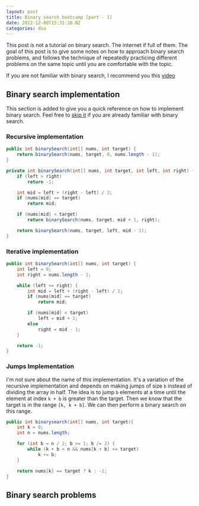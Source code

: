 ```yaml
---
layout: post
title: Binary search bootcamp [part - 1]
date: 2022-12-08T15:31:10.NZ
categories: dsa
---
```


This post is not a tutorial on binary search. The internet if full of them. The goal of this post is to give some
notes on how to approach binary search problems, and follows the technique of repeatedly practicing different
problems on the same topic until you are comfortable with the topic.

If you are not familiar with binary search, I recommend you this [video](https://www.youtube.com/watch?v=v9IWor4n0Ys)

## Binary search implementation

This section is added to give you a quick reference on how to implement binary search. Feel free
to [skip it](#binary-search-problems) if you are already familiar with binary search.

### Recursive implementation

```java
public int binarySearch(int[] nums, int target) {
    return binarySearch(nums, target, 0, nums.length - 1);
}

private int binarySearch(int[] nums, int target, int left, int right) {
    if (left > right) 
        return -1;

    int mid = left + (right - left) / 2;
    if (nums[mid] == target) 
        return mid;

    if (nums[mid] < target)
        return binarySearch(nums, target, mid + 1, right);

    return binarySearch(nums, target, left, mid - 1);
}
```

### Iterative implementation

```java
public int binarySearch(int[] nums, int target) {
    int left = 0;
    int right = nums.length - 1;

    while (left <= right) {
        int mid = left + (right - left) / 2;
        if (nums[mid] == target) 
            return mid;

        if (nums[mid] < target)
            left = mid + 1;
        else
            right = mid - 1;
    }

    return -1;
}
```

### Jumps Implementation

I'm not sure about the name of this implementation. It's a variation of the recursive implementation and depends on
making jumps of size `b` instead of dividing the array in half. The idea is to jump `b` elements at a time until the
element at index `k + b` is greater than the target. Then we know that the target is in the range `[k, k + b]`. We can
then perform a binary search on this range.

```java
public int binarysearch(int[] nums, int target){
    int k = 0;
    int n = nums.length;

    for (int b = n / 2; b >= 1; b /= 2) {
        while (k + b < n && nums[k + b] <= target)
            k += b;
    }

    return nums[k] == target ? k : -1;
}
```

## Binary search problems
